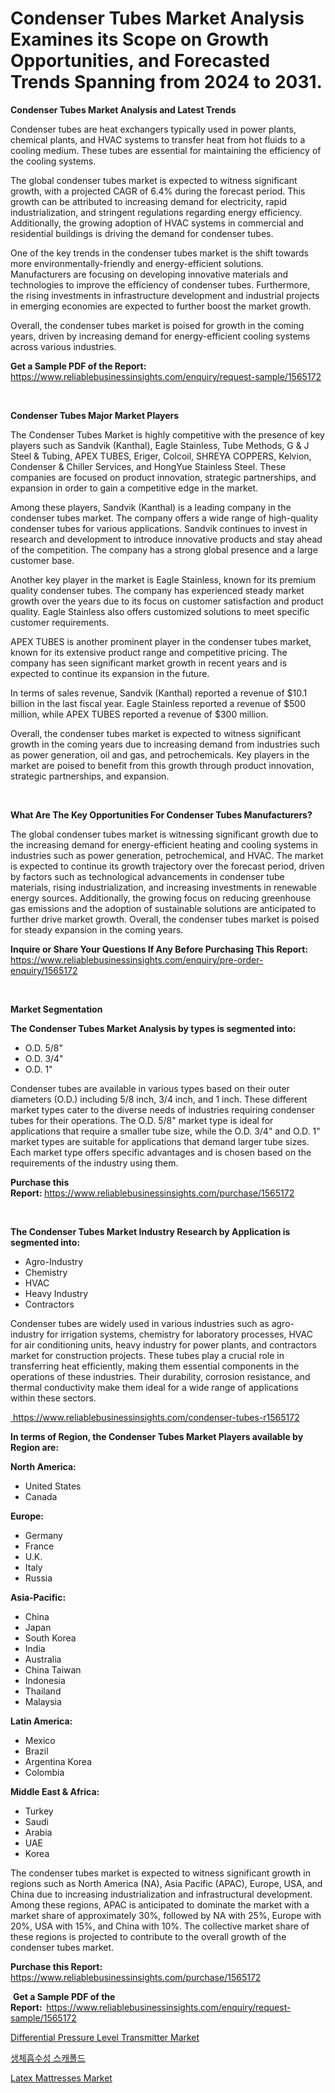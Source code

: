 <p><h1>Condenser Tubes Market Analysis Examines its Scope on Growth Opportunities, and Forecasted Trends Spanning from 2024 to 2031.</h1></p><p><strong>Condenser Tubes Market Analysis and Latest Trends</strong></p>
<p><p>Condenser tubes are heat exchangers typically used in power plants, chemical plants, and HVAC systems to transfer heat from hot fluids to a cooling medium. These tubes are essential for maintaining the efficiency of the cooling systems.</p><p>The global condenser tubes market is expected to witness significant growth, with a projected CAGR of 6.4% during the forecast period. This growth can be attributed to increasing demand for electricity, rapid industrialization, and stringent regulations regarding energy efficiency. Additionally, the growing adoption of HVAC systems in commercial and residential buildings is driving the demand for condenser tubes.</p><p>One of the key trends in the condenser tubes market is the shift towards more environmentally-friendly and energy-efficient solutions. Manufacturers are focusing on developing innovative materials and technologies to improve the efficiency of condenser tubes. Furthermore, the rising investments in infrastructure development and industrial projects in emerging economies are expected to further boost the market growth.</p><p>Overall, the condenser tubes market is poised for growth in the coming years, driven by increasing demand for energy-efficient cooling systems across various industries.</p></p>
<p><strong>Get a Sample PDF of the Report:&nbsp;</strong> <a href="https://www.reliablebusinessinsights.com/enquiry/request-sample/1565172">https://www.reliablebusinessinsights.com/enquiry/request-sample/1565172</a></p>
<p>&nbsp;</p>
<p><strong>Condenser Tubes Major Market Players</strong></p>
<p><p>The Condenser Tubes Market is highly competitive with the presence of key players such as Sandvik (Kanthal), Eagle Stainless, Tube Methods, G & J Steel & Tubing, APEX TUBES, Eriger, Colcoil, SHREYA COPPERS, Kelvion, Condenser & Chiller Services, and HongYue Stainless Steel. These companies are focused on product innovation, strategic partnerships, and expansion in order to gain a competitive edge in the market.</p><p>Among these players, Sandvik (Kanthal) is a leading company in the condenser tubes market. The company offers a wide range of high-quality condenser tubes for various applications. Sandvik continues to invest in research and development to introduce innovative products and stay ahead of the competition. The company has a strong global presence and a large customer base.</p><p>Another key player in the market is Eagle Stainless, known for its premium quality condenser tubes. The company has experienced steady market growth over the years due to its focus on customer satisfaction and product quality. Eagle Stainless also offers customized solutions to meet specific customer requirements.</p><p>APEX TUBES is another prominent player in the condenser tubes market, known for its extensive product range and competitive pricing. The company has seen significant market growth in recent years and is expected to continue its expansion in the future.</p><p>In terms of sales revenue, Sandvik (Kanthal) reported a revenue of $10.1 billion in the last fiscal year. Eagle Stainless reported a revenue of $500 million, while APEX TUBES reported a revenue of $300 million.</p><p>Overall, the condenser tubes market is expected to witness significant growth in the coming years due to increasing demand from industries such as power generation, oil and gas, and petrochemicals. Key players in the market are poised to benefit from this growth through product innovation, strategic partnerships, and expansion.</p></p>
<p>&nbsp;</p>
<p><strong>What Are The Key Opportunities For Condenser Tubes Manufacturers?</strong></p>
<p><p>The global condenser tubes market is witnessing significant growth due to the increasing demand for energy-efficient heating and cooling systems in industries such as power generation, petrochemical, and HVAC. The market is expected to continue its growth trajectory over the forecast period, driven by factors such as technological advancements in condenser tube materials, rising industrialization, and increasing investments in renewable energy sources. Additionally, the growing focus on reducing greenhouse gas emissions and the adoption of sustainable solutions are anticipated to further drive market growth. Overall, the condenser tubes market is poised for steady expansion in the coming years.</p></p>
<p><strong>Inquire or Share Your Questions If Any Before Purchasing This Report:</strong> <a href="https://www.reliablebusinessinsights.com/enquiry/pre-order-enquiry/1565172">https://www.reliablebusinessinsights.com/enquiry/pre-order-enquiry/1565172</a></p>
<p>&nbsp;</p>
<p><strong>Market Segmentation</strong></p>
<p><strong>The Condenser Tubes Market Analysis by types is segmented into:</strong></p>
<p><ul><li>O.D. 5/8"</li><li>O.D. 3/4"</li><li>O.D. 1"</li></ul></p>
<p><p>Condenser tubes are available in various types based on their outer diameters (O.D.) including 5/8 inch, 3/4 inch, and 1 inch. These different market types cater to the diverse needs of industries requiring condenser tubes for their operations. The O.D. 5/8" market type is ideal for applications that require a smaller tube size, while the O.D. 3/4" and O.D. 1" market types are suitable for applications that demand larger tube sizes. Each market type offers specific advantages and is chosen based on the requirements of the industry using them.</p></p>
<p><strong>Purchase this Report:&nbsp;</strong><a href="https://www.reliablebusinessinsights.com/purchase/1565172">https://www.reliablebusinessinsights.com/purchase/1565172</a></p>
<p>&nbsp;</p>
<p><strong>The Condenser Tubes Market Industry Research by Application is segmented into:</strong></p>
<p><ul><li>Agro-Industry</li><li>Chemistry</li><li>HVAC</li><li>Heavy Industry</li><li>Contractors</li></ul></p>
<p><p>Condenser tubes are widely used in various industries such as agro-industry for irrigation systems, chemistry for laboratory processes, HVAC for air conditioning units, heavy industry for power plants, and contractors market for construction projects. These tubes play a crucial role in transferring heat efficiently, making them essential components in the operations of these industries. Their durability, corrosion resistance, and thermal conductivity make them ideal for a wide range of applications within these sectors.</p></p>
<p><a href="https://www.reliablebusinessinsights.com/condenser-tubes-r1565172">&nbsp;https://www.reliablebusinessinsights.com/condenser-tubes-r1565172</a></p>
<p><strong>In terms of Region, the Condenser Tubes Market Players available by Region are:</strong></p>
<p>
    <p> <strong> North America: </strong>
        <ul>
            <li>United States</li>
            <li>Canada</li>
        </ul>
        </p> 
    <p> <strong> Europe: </strong>
        <ul>
            <li>Germany</li>
            <li>France</li>
            <li>U.K.</li>
            <li>Italy</li>
            <li>Russia</li>
        </ul>
        </p> 
    <p> <strong> Asia-Pacific: </strong>
        <ul>
            <li>China</li>
            <li>Japan</li>
            <li>South Korea</li>
            <li>India</li>
            <li>Australia</li>
            <li>China Taiwan</li>
            <li>Indonesia</li>
            <li>Thailand</li>
            <li>Malaysia</li>
        </ul>
        </p> 
    <p> <strong> Latin America: </strong>
        <ul>
            <li>Mexico</li>
            <li>Brazil</li>
            <li>Argentina Korea</li>
            <li>Colombia</li>
        </ul>
        </p> 
    <p> <strong> Middle East & Africa: </strong>
        <ul>
            <li>Turkey</li>
            <li>Saudi</li>
            <li>Arabia</li>
            <li>UAE</li>
            <li>Korea</li>
        </ul>
    </p>
    </p>
<p><p>The condenser tubes market is expected to witness significant growth in regions such as North America (NA), Asia Pacific (APAC), Europe, USA, and China due to increasing industrialization and infrastructural development. Among these regions, APAC is anticipated to dominate the market with a market share of approximately 30%, followed by NA with 25%, Europe with 20%, USA with 15%, and China with 10%. The collective market share of these regions is projected to contribute to the overall growth of the condenser tubes market.</p></p>
<p><strong>Purchase this Report: </strong><a href="https://www.reliablebusinessinsights.com/purchase/1565172">https://www.reliablebusinessinsights.com/purchase/1565172</a></p>
<p>&nbsp;<strong>Get a Sample PDF of the Report:&nbsp;&nbsp;</strong><a href="https://www.reliablebusinessinsights.com/enquiry/request-sample/1565172">https://www.reliablebusinessinsights.com/enquiry/request-sample/1565172</a></p>
<p><strong></strong></p>
<p><p><a href="https://issuu.com/reportprime-2/docs/differential-pressure-level-transmitter-market-siz">Differential Pressure Level Transmitter Market</a></p><p><a href="https://medium.com/@mehereenadusoye/%EB%B0%94%EC%9D%B4%EC%98%A4-%ED%9D%A1%EC%88%98%EC%84%B1-%EC%8A%A4%ED%85%90%ED%8A%B8-%EC%82%B0%EC%97%85%EC%97%90-%EB%8C%80%ED%95%9C-%ED%86%B5%EC%B0%B0-%EC%8B%9C%EC%9E%A5-%EC%9E%AC%EC%A0%95-%EC%83%81%ED%83%9C-%EC%8B%9C%EC%9E%A5-%EA%B7%9C%EB%AA%A8-%EB%B0%8F-2031%EB%85%84%EA%B9%8C%EC%A7%80%EC%9D%98-%EC%88%98%EC%9D%B5-%EB%B6%84%EC%84%9D-da554a42c350">생체흡수성 스캐폴드</a></p><p><a href="https://view.publitas.com/reportprime-1/latex-mattresses-market-share-and-new-trends-analysis-by-its-type-application-end-use-and-forecast-for-period-from-2024-to-2031/">Latex Mattresses Market</a></p></p>